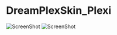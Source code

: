 DreamPlexSkin_Plexi
===================
![ScreenShot](https://raw.github.com/DonDavici/DreamPlexSkin_Plexi/master/screenshots/Settings.jpg)
![ScreenShot](https://raw.github.com/DonDavici/DreamPlexSkin_Plexi/master/screenshots/2_ViewListLong.jpg)
